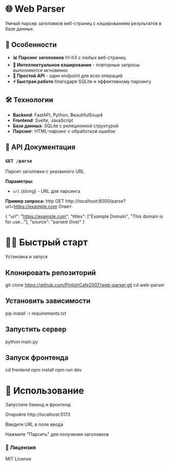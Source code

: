 # 🌐 Web Parser

Умный парсер заголовков веб-страниц с кэшированием результатов в базе данных.

## 🚀 Особенности

- **📊 Парсинг заголовков** h1-h3 с любых веб-страниц
- **💾 Интеллектуальное кэширование** - повторные запросы выполняются мгновенно
- **🎯 Простой API** - один endpoint для всех операций
- **⚡ Быстрая работа** благодаря SQLite и эффективному парсингу

## 🛠 Технологии

- **Backend**: FastAPI, Python, BeautifulSoup4
- **Frontend**: Svelte, JavaScript
- **База данных**: SQLite с реляционной структурой
- **Парсинг**: HTML-парсинг с обработкой ошибок

## 📡 API Документация

### `GET /parse`
Парсит заголовки с указанного URL

**Параметры:**
- `url` (string) - URL для парсинга

**Пример запроса:**
http
GET http://localhost:8000/parse?url=https://example.com
Ответ:

{
  "url": "https://example.com",
  "titles": ["Example Domain", "This domain is for use..."],
  "source": "parsed (live)"
}

# 🏃‍♂️ Быстрый старт
Установка и запуск

## Клонировать репозиторий
git clone https://github.com/PinlishCafe2007/web-parser.git
cd web-parser

## Установить зависимости
pip install -r requirements.txt

## Запустить сервер
python main.py
## Запуск фронтенда
cd frontend
npm install
npm run dev


# 🎯 Использование
Запустите бэкенд и фронтенд

Откройте http://localhost:5173

Введите URL в поле ввода

Нажмите "Парсить" для получения заголовков

### 📄 Лицензия
MIT License
